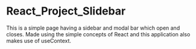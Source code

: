 # React_Project_Slidebar
This is a simple page having a sidebar and modal bar which open and closes. Made using the simple concepts of React and this application also makes use of useContext.
